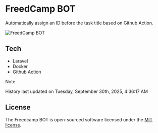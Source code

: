# FreedCamp BOT

Automatically assign an ID before the task title based on Github Action.

![FreedCamp BOT](https://repository-images.githubusercontent.com/737932867/7d34798b-2680-471c-b089-a78a718d3d6a)

## Tech

- Laravel
- Docker
- Github Action

> [!NOTE]  
> History last updated on Tuesday, September 30th, 2025, 4:36:17 AM

## License

The Freedcamp BOT is open-sourced software licensed under the [MIT license](https://opensource.org/licenses/MIT).
